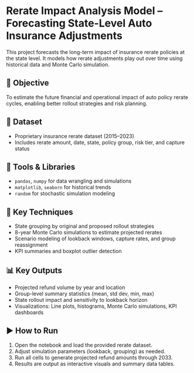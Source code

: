 # Rerate Impact Analysis Model – Forecasting State-Level Auto Insurance Adjustments

This project forecasts the long-term impact of insurance rerate policies at the state level. It models how rerate adjustments play out over time using historical data and Monte Carlo simulation.

## 🎯 Objective

To estimate the future financial and operational impact of auto policy rerate cycles, enabling better rollout strategies and risk planning.

## 📁 Dataset

- Proprietary insurance rerate dataset (2015–2023)
- Includes rerate amount, date, state, policy group, risk tier, and capture status

## 🔧 Tools & Libraries

- `pandas`, `numpy` for data wrangling and simulations  
- `matplotlib`, `seaborn` for historical trends  
- `random` for stochastic simulation modeling

## 🔬 Key Techniques

- State grouping by original and proposed rollout strategies  
- 8-year Monte Carlo simulations to estimate projected rerates  
- Scenario modeling of lookback windows, capture rates, and group reassignment  
- KPI summaries and boxplot outlier detection

## 📊 Key Outputs

- Projected refund volume by year and location  
- Group-level summary statistics (mean, std dev, min, max)  
- State rollout impact and sensitivity to lookback horizon  
- Visualizations: Line plots, histograms, Monte Carlo simulations, KPI dashboards

## ▶️ How to Run

1. Open the notebook and load the provided rerate dataset.  
2. Adjust simulation parameters (lookback, grouping) as needed.  
3. Run all cells to generate projected refund amounts through 2033.  
4. Results are output as interactive visuals and summary data tables.
